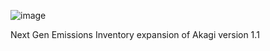 ![image](https://user-images.githubusercontent.com/99386739/153475139-6fdc626d-d7b9-466c-8c15-a2e649cd199b.png)

Next Gen Emissions Inventory expansion of Akagi version 1.1
